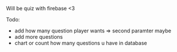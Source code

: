 Will be quiz with firebase <3

Todo:

- add how many question player wants => second paramter maybe
- add more questions
- chart or count how many questions u have in database

